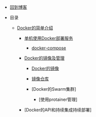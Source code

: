 * [回到博客](http://blog.hszofficial.site/)

* 目录
  * [Docker的简单介绍](README.md)
    * [单机使用Docker部署服务](单机使用Docker部署服务/README.md)
      * [docker-compose](单机使用Docker部署服务/docker-compose.md)
      
    * [Docker的镜像及管理](Docker的镜像及管理/README.md)
      * [Docker的镜像](Docker的镜像及管理/Docker的镜像.md)
      * [镜像仓库](Docker的镜像及管理/镜像仓库.md)
    
      * [Docker的Swarm集群]
        * [使用protainer管理]
    * [Docker的API和持续集成持续部署]


    